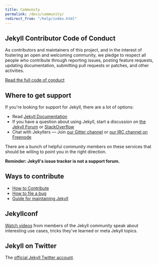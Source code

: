 ```yaml
---
title: Community
permalink: /docs/community/
redirect_from: "/help/index.html"
---
```


## Jekyll Contributor Code of Conduct

As contributors and maintainers of this project, and in the interest of fostering an open and welcoming community, we pledge to respect all people who contribute through reporting issues, posting feature requests, updating documentation, submitting pull requests or patches, and other activities.

[Read the full code of conduct](/docs/conduct/)

## Where to get support

If you're looking for support for Jekyll, there are a lot of options:

* Read [Jekyll Documentation](https://jekyllrb.com/docs/)
* If you have a question about using Jekyll, start a discussion on [the Jekyll Forum](https://talk.jekyllrb.com/) or [StackOverflow](https://stackoverflow.com/questions/tagged/jekyll)
* Chat with Jekyllers &mdash; Join [our Gitter channel](https://gitter.im/jekyll/jekyll) or [our IRC channel on Freenode](irc:irc.freenode.net/jekyll)

There are a bunch of helpful community members on these services that should be willing to point you in the right direction.

**Reminder: Jekyll's issue tracker is not a support forum.**

## Ways to contribute

* [How to Contribute](/docs/contributing/)
* [How to file a bug](/docs/community/bug/)
* [Guide for maintaining Jekyll](/docs/maintaining/)


## Jekyllconf

[Watch videos](/jekyllconf/) from members of the Jekyll community speak about interesting use cases, tricks they’ve learned or meta Jekyll topics.

## Jekyll on Twitter

The [official Jekyll Twitter account](https://twitter.com/jekyllrb).
